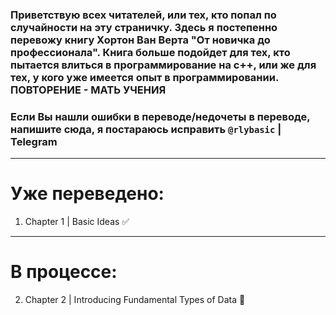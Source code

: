 ### Приветствую всех читателей, или тех, кто попал по случайности на эту страничку. Здесь я постепенно перевожу книгу Хортон Ван Верта "От новичка до профессионала". Книга больше подойдет для тех, кто пытается влиться в программирование на c++, или же для тех, у кого уже имеется опыт в программировании. **ПОВТОРЕНИЕ - МАТЬ УЧЕНИЯ**
### Если Вы нашли ошибки в переводе/недочеты в переводе, напишите сюда, я постараюсь исправить `@rlybasic` | Telegram
____
# Уже переведено:
1. Chapter 1 | Basic Ideas :white_check_mark:
____
# В процессе:
2. Chapter 2 | Introducing Fundamental Types of Data :black_square_button:

